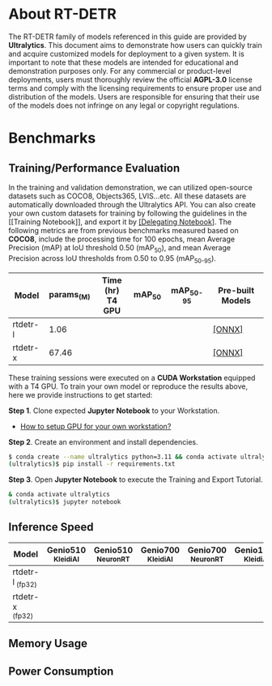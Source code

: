 # About RT-DETR

The RT-DETR family of models referenced in this guide are provided by **Ultralytics**. This document aims to demonstrate how users can quickly train and acquire customized models for deployment to a given system. It is important to note that these models are intended for educational and demonstration purposes only. For any commercial or product-level deployments, users must thoroughly review the official **AGPL-3.0** license terms and comply with the licensing requirements to ensure proper use and distribution of the models. Users are responsible for ensuring that their use of the models does not infringe on any legal or copyright regulations.

# Benchmarks
## Training/Performance Evaluation 

In the training and validation demonstration, we can utilized open-source datasets such as COCO8, Objects365, LVIS...etc. All these datasets are automatically downloaded through the Ultralytics API. You can also create your own custom datasets for training by following the guidelines in the [[Training Notebook]], and export it by [[Delegating Notebook]](). The following metrics are from previous benchmarks measured based on **COCO8**, include the processing time for 100 epochs, mean Average Precision (mAP) at IoU threshold 0.50 (mAP<sub>50</sub>), and mean Average Precision across IoU thresholds from 0.50 to 0.95 (mAP<sub>50-95</sub>).

|  Model     |  params<sub>(M)     | Time (hr)<br>T4 GPU   |  mAP<sub>50     |  mAP<sub>50-95     | Pre-built Models   |
|------------|-------|-----------------------|-----------------|--------------------|--------------------|
| rtdetr-l    |1.06  |                       |                 |                    |[[ONNX]]() |
| rtdetr-x    |67.46  |                       |                 |                    |[[ONNX]]() |


These training sessions were executed on a **CUDA Workstation** equipped with a T4 GPU. To train your own model or reproduce the results above, here we provide instructions to get started:

**Step 1**. Clone expected **Jupyter Notebook** to your Workstation.

* [How to setup GPU for your own workstation?](https://r300-ai.github.io/ITRI-AI-Hub/docs/pages/workstation.html)

**Step 2**. Create an environment and install dependencies.

```bash
$ conda create --name ultralytics python=3.11 && conda activate ultralytics
(ultralytics)$ pip install -r requirements.txt
```

**Step 3**. Open **Jupyter Notebook** to execute the Training and Export Tutorial.

```bash
& conda activate ultralytics
(ultralytics)$ jupyter notebook
```

## Inference Speed 

| Model               | Genio510<br><sub>KleidiAI | Genio510<br><sub>NeuronRT | Genio700<br><sub>KleidiAI | Genio700<br><sub>NeuronRT | Genio1200<br><sub>KleidiAI |
|---------------------|-----------------------|-----------------------|-----------------------|-----------------------|------------------------|
| rtdetr-l<sub> (fp32) |                       |                       |                       |                       |                        |
| rtdetr-x<sub> (fp32) |                       |                       |                       |                       |                        |

## Memory Usage
## Power Consumption

